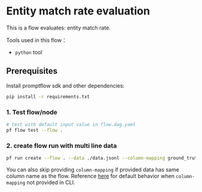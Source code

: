 # Entity match rate evaluation

This is a flow evaluates: entity match rate.

Tools used in this flow：
- `python` tool

## Prerequisites

Install promptflow sdk and other dependencies:
```bash
pip install -r requirements.txt
```

### 1. Test flow/node

```bash
# test with default input value in flow.dag.yaml
pf flow test --flow .
```

### 2. create flow run with multi line data

```bash
pf run create --flow . --data ./data.jsonl --column-mapping ground_truth='${data.ground_truth}' entities='${data.entities}' --stream
```

You can also skip providing `column-mapping` if provided data has same column name as the flow.
Reference [here](aka.ms/pf/column-mapping) for default behavior when `column-mapping` not provided in CLI.
